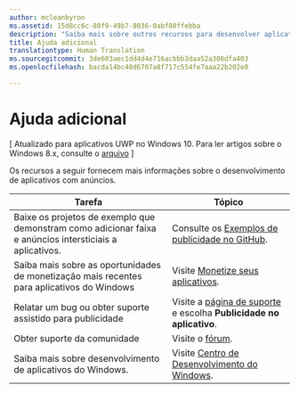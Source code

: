 ```yaml
---
author: mcleanbyron
ms.assetid: 15d8cc6c-80f9-49b7-8036-0abf80ffebba
description: "Saiba mais sobre outros recursos para desenvolver aplicativos com anúncios."
title: Ajuda adicional
translationtype: Human Translation
ms.sourcegitcommit: 3de603aec1dd4d4e716acbbb3daa52a306dfa403
ms.openlocfilehash: bacda14bc48d6707a8f717c554fe7aaa22b202e0

---
```


# Ajuda adicional


\[ Atualizado para aplicativos UWP no Windows 10. Para ler artigos sobre o Windows 8.x, consulte o [arquivo](http://go.microsoft.com/fwlink/p/?linkid=619132) \]

Os recursos a seguir fornecem mais informações sobre o desenvolvimento de aplicativos com anúncios.

|  Tarefa    | Tópico |               
|----------|-------|
| Baixe os projetos de exemplo que demonstram como adicionar faixa e anúncios intersticiais a aplicativos.     |Consulte os [Exemplos de publicidade no GitHub](http://aka.ms/githubads).       |
| Saiba mais sobre as oportunidades de monetização mais recentes para aplicativos do Windows     | Visite [Monetize seus aplicativos](https://developer.microsoft.com/windows/monetize).        |
| Relatar um bug ou obter suporte assistido para publicidade     | Visite a [página de suporte](https://go.microsoft.com/fwlink/p/?LinkId=331508) e escolha **Publicidade no aplicativo**.        |
| Obter suporte da comunidade     | Visite o [fórum](http://go.microsoft.com/fwlink/p/?LinkId=401266).       |
| Saiba mais sobre desenvolvimento de aplicativos do Windows.     | Visite [Centro de Desenvolvimento do Windows](http://msdn.microsoft.com/windows/apps).        |



 

 

 



<!--HONumber=Jul16_HO2-->


